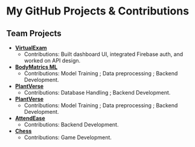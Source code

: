 # My GitHub Projects & Contributions

## Team Projects
- **[VirtualExam](https://github.com/EmtiazMahamud/CSE327-VirtualExam.git)** 
    - Contributions: Built dashboard UI, integrated Firebase auth, and worked on API design.
- **[BodyMatrics ML](https://github.com/MahiMahmud1/Machine-Learning.git)** 
  - Contributions: Model Training ; Data preprocessing ; Backend Development.
- **[PlantVerse](https://github.com/albidnawar/PlantVerse-project.git)** 
  - Contributions: Database Handling ; Backend Development.
- **[PlantVerse](https://github.com/albidnawar/PlantVerse-project.git)** 
  - Contributions: Model Training ; Data preprocessing ; Backend Development.
- **[AttendEase](https://github.com/iiapurbo/AttendEase.git)** 
  - Contributions: Backend Development.
- **[Chess](https://github.com/MahiMahmud1/Chess.git)** 
  - Contributions: Game Development.
